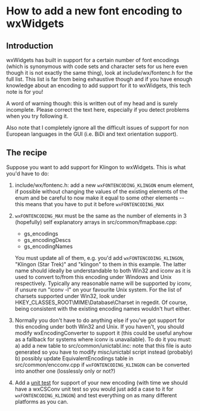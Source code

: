 How to add a new font encoding to wxWidgets
===========================================

Introduction
------------

wxWidgets has built in support for a certain number of font encodings (which
is synonymous with code sets and character sets for us here even though it is
not exactly the same thing), look at include/wx/fontenc.h for the full list.
This list is far from being exhaustive though and if you have enough knowledge
about an encoding to add support for it to wxWidgets, this tech note is for
you!

A word of warning though: this is written out of my head and is surely
incomplete. Please correct the text here, especially if you detect problems
when you try following it.

Also note that I completely ignore all the difficult issues of support for
non European languages in the GUI (i.e. BiDi and text orientation support).


The recipe
----------

Suppose you want to add support for Klingon to wxWidgets. This is what you'd
have to do:

1. include/wx/fontenc.h: add a new `wxFONTENCODING_KLINGON` enum element, if
   possible without changing the values of the existing elements of the enum
   and be careful to now make it equal to some other elements -- this means
   that you have to put it before `wxFONTENCODING_MAX`

2. `wxFONTENCODING_MAX` must be the same as the number of elements in 3
   (hopefully) self explanatory arrays in src/common/fmapbase.cpp:

   - gs_encodings
   - gs_encodingDescs
   - gs_encodingNames

   You must update all of them, e.g. you'd add `wxFONTENCODING_KLINGON`,
   "Klingon (Star Trek)" and "klingon" to them in this example. The latter
   name should ideally be understandable to both Win32 and iconv as it is used
   to convert to/from this encoding under Windows and Unix respectively.
   Typically any reasonable name will be supported by iconv, if unsure run
   "iconv -l" on your favourite Unix system. For the list of charsets
   supported under Win32, look under HKEY_CLASSES_ROOT\MIME\Database\Charset
   in regedit. Of course, being consistent with the existing encoding names
   wouldn't hurt either.

3. Normally you don't have to do anything else if you've got support for this
   encoding under both Win32 and Unix. If you haven't, you should modify
   wxEncodingConverter to support it (this could be useful anyhow as a
   fallback for systems where iconv is unavailable). To do it you must:
   a) add a new table to src/common/unictabl.inc: note that this file is auto
      generated so you have to modify misc/unictabl script instead (probably)
   b) possibly update EquivalentEncodings table in src/common/encconv.cpp
      if `wxFONTENCODING_KLINGON` can be converted into another one
      (losslessly only or not?)

4. Add a [unit test](how-to-write-unit-tests.md) for support of your new encoding (with
   time we should have a wxCSConv unit test so you would just add a case to
   it for `wxFONTENCODING_KLINGON`) and test everything on as many different
   platforms as you can.
